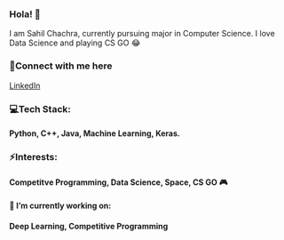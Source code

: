 ### Hola! 👋
I am Sahil Chachra, currently pursuing major in Computer Science. I love Data Science and playing CS GO :joy:

### 📲Connect with me here
<a href="https://www.linkedin.com/in/sahil-chachra"> LinkedIn </a>

### 💻Tech Stack:
#### Python, C++, Java, Machine Learning, Keras.

### ⚡Interests:
#### Competitve Programming, Data Science, Space, CS GO :video_game:

#### 🔭 I’m currently working on:
#### Deep Learning, Competitive Programming
